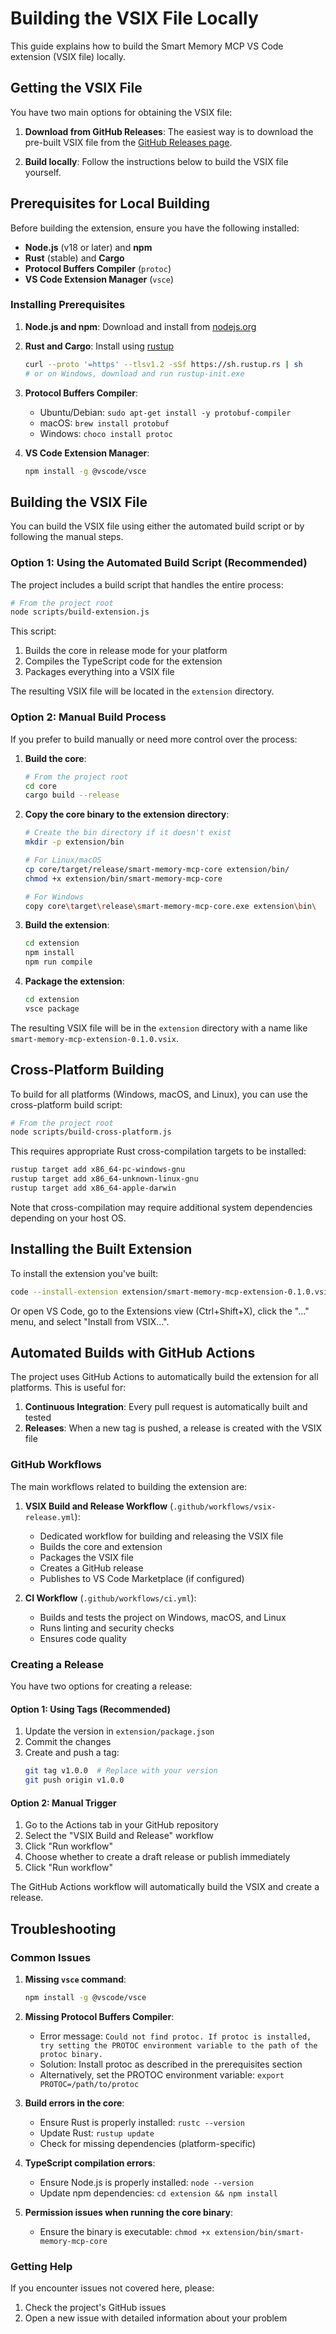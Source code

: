 # Building the VSIX File Locally

This guide explains how to build the Smart Memory MCP VS Code extension (VSIX file) locally.

## Getting the VSIX File

You have two main options for obtaining the VSIX file:

1. **Download from GitHub Releases**: The easiest way is to download the pre-built VSIX file from the [GitHub Releases page](https://github.com/shipdocs/smart-memory-mcp-v2/releases).

2. **Build locally**: Follow the instructions below to build the VSIX file yourself.

## Prerequisites for Local Building

Before building the extension, ensure you have the following installed:

- **Node.js** (v18 or later) and **npm**
- **Rust** (stable) and **Cargo**
- **Protocol Buffers Compiler** (`protoc`)
- **VS Code Extension Manager** (`vsce`)

### Installing Prerequisites

1. **Node.js and npm**: Download and install from [nodejs.org](https://nodejs.org/)

2. **Rust and Cargo**: Install using [rustup](https://rustup.rs/)
   ```bash
   curl --proto '=https' --tlsv1.2 -sSf https://sh.rustup.rs | sh
   # or on Windows, download and run rustup-init.exe
   ```

3. **Protocol Buffers Compiler**:
   - Ubuntu/Debian: `sudo apt-get install -y protobuf-compiler`
   - macOS: `brew install protobuf`
   - Windows: `choco install protoc`

4. **VS Code Extension Manager**:
   ```bash
   npm install -g @vscode/vsce
   ```

## Building the VSIX File

You can build the VSIX file using either the automated build script or by following the manual steps.

### Option 1: Using the Automated Build Script (Recommended)

The project includes a build script that handles the entire process:

```bash
# From the project root
node scripts/build-extension.js
```

This script:
1. Builds the core in release mode for your platform
2. Compiles the TypeScript code for the extension
3. Packages everything into a VSIX file

The resulting VSIX file will be located in the `extension` directory.

### Option 2: Manual Build Process

If you prefer to build manually or need more control over the process:

1. **Build the core**:
   ```bash
   # From the project root
   cd core
   cargo build --release
   ```

2. **Copy the core binary to the extension directory**:
   ```bash
   # Create the bin directory if it doesn't exist
   mkdir -p extension/bin

   # For Linux/macOS
   cp core/target/release/smart-memory-mcp-core extension/bin/
   chmod +x extension/bin/smart-memory-mcp-core

   # For Windows
   copy core\target\release\smart-memory-mcp-core.exe extension\bin\
   ```

3. **Build the extension**:
   ```bash
   cd extension
   npm install
   npm run compile
   ```

4. **Package the extension**:
   ```bash
   cd extension
   vsce package
   ```

The resulting VSIX file will be in the `extension` directory with a name like `smart-memory-mcp-extension-0.1.0.vsix`.

## Cross-Platform Building

To build for all platforms (Windows, macOS, and Linux), you can use the cross-platform build script:

```bash
# From the project root
node scripts/build-cross-platform.js
```

This requires appropriate Rust cross-compilation targets to be installed:

```bash
rustup target add x86_64-pc-windows-gnu
rustup target add x86_64-unknown-linux-gnu
rustup target add x86_64-apple-darwin
```

Note that cross-compilation may require additional system dependencies depending on your host OS.

## Installing the Built Extension

To install the extension you've built:

```bash
code --install-extension extension/smart-memory-mcp-extension-0.1.0.vsix
```

Or open VS Code, go to the Extensions view (Ctrl+Shift+X), click the "..." menu, and select "Install from VSIX...".

## Automated Builds with GitHub Actions

The project uses GitHub Actions to automatically build the extension for all platforms. This is useful for:

1. **Continuous Integration**: Every pull request is automatically built and tested
2. **Releases**: When a new tag is pushed, a release is created with the VSIX file

### GitHub Workflows

The main workflows related to building the extension are:

1. **VSIX Build and Release Workflow** (`.github/workflows/vsix-release.yml`):
   - Dedicated workflow for building and releasing the VSIX file
   - Builds the core and extension
   - Packages the VSIX file
   - Creates a GitHub release
   - Publishes to VS Code Marketplace (if configured)

2. **CI Workflow** (`.github/workflows/ci.yml`):
   - Builds and tests the project on Windows, macOS, and Linux
   - Runs linting and security checks
   - Ensures code quality

### Creating a Release

You have two options for creating a release:

#### Option 1: Using Tags (Recommended)

1. Update the version in `extension/package.json`
2. Commit the changes
3. Create and push a tag:
   ```bash
   git tag v1.0.0  # Replace with your version
   git push origin v1.0.0
   ```

#### Option 2: Manual Trigger

1. Go to the Actions tab in your GitHub repository
2. Select the "VSIX Build and Release" workflow
3. Click "Run workflow"
4. Choose whether to create a draft release or publish immediately
5. Click "Run workflow"

The GitHub Actions workflow will automatically build the VSIX and create a release.

## Troubleshooting

### Common Issues

1. **Missing `vsce` command**:
   ```bash
   npm install -g @vscode/vsce
   ```

2. **Missing Protocol Buffers Compiler**:
   - Error message: `Could not find protoc. If protoc is installed, try setting the PROTOC environment variable to the path of the protoc binary.`
   - Solution: Install protoc as described in the prerequisites section
   - Alternatively, set the PROTOC environment variable: `export PROTOC=/path/to/protoc`

3. **Build errors in the core**:
   - Ensure Rust is properly installed: `rustc --version`
   - Update Rust: `rustup update`
   - Check for missing dependencies (platform-specific)

4. **TypeScript compilation errors**:
   - Ensure Node.js is properly installed: `node --version`
   - Update npm dependencies: `cd extension && npm install`

5. **Permission issues when running the core binary**:
   - Ensure the binary is executable: `chmod +x extension/bin/smart-memory-mcp-core`

### Getting Help

If you encounter issues not covered here, please:
1. Check the project's GitHub issues
2. Open a new issue with detailed information about your problem
